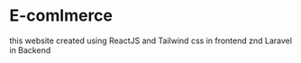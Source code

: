 # E-comlmerce
this website created using ReactJS and Tailwind css in frontend znd Laravel in Backend 
